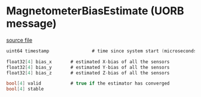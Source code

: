 # MagnetometerBiasEstimate (UORB message)



[source file](https://github.com/PX4/PX4-Autopilot/blob/release/1.15/msg/MagnetometerBiasEstimate.msg)

```c
uint64 timestamp                # time since system start (microseconds)

float32[4] bias_x		# estimated X-bias of all the sensors
float32[4] bias_y		# estimated Y-bias of all the sensors
float32[4] bias_z		# estimated Z-bias of all the sensors

bool[4] valid			# true if the estimator has converged
bool[4] stable

```
